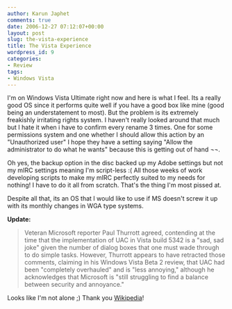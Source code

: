 ```yaml
---
author: Karun Japhet
comments: true
date: 2006-12-27 07:12:07+00:00
layout: post
slug: the-vista-experience
title: The Vista Experience
wordpress_id: 9
categories:
- Review
tags:
- Windows Vista
---
```


I'm on Windows Vista Ultimate right now and here is what I feel. Its a really good OS since it performs quite well if you have a good box like mine (good being an understatement to most). But the problem is its extremely freakishly irritating rights system. I haven't really looked around that much but I hate it when i have to confirm every rename 3 times. One for some permissions system and one whether I should allow this action by an "Unauthorized user" I hope they have a setting saying "Allow the administrator to do what he wants" because this is getting out of hand ¬¬.

Oh yes, the backup option in the disc backed up my Adobe settings but not my mIRC settings meaning I'm script-less :( All those weeks of work developing scripts to make my mIRC perfectly suited to my needs for nothing! I have to do it all from scratch. That's the thing I'm most pissed at.

Despite all that, its an OS that I would like to use if MS doesn't screw it up with its monthly changes in WGA type systems.

**Update:**


<blockquote>Veteran Microsoft reporter Paul Thurrott agreed, contending at the time that the implementation of UAC in Vista build 5342 is a "sad, sad joke" given the number of dialog boxes that one must wade through to do simple tasks. However, Thurrott appears to have retracted those comments, claiming in his Windows Vista Beta 2 review, that UAC had been "completely overhauled" and is "less annoying," although he acknowledges that Microsoft is "still struggling to find a balance between security and annoyance."</blockquote>


Looks like I'm not alone ;) Thank you [Wikipedia](http://en.wikipedia.org/wiki/Criticism_of_Windows_Vista#User_Account_Control)!
